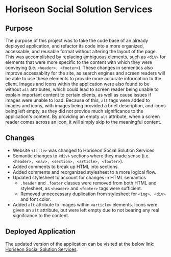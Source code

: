 # Horiseon Social Solution Services
## Purpose
The purpose of this project was to take the code base of an already deployed application, and refactor its code into a more organized, accessable, and reusable format without altering the layout of the page. This was accomplished by replacing ambiguous elements, such as `<div>` for elements that were more specific to the content with which they were conveying (i.e. `<header>, <footer>`). These changes in sementics also improve accessablity for the site, as search engines and screen readers will be able to use these elements to provide more accurate information to the client. Images and icons within the application were also found to be without `alt` attributes, which could lead to screen reader being unable to explain important content to certain clients, as well as cause issues if images were unable to load. Because of this, `alt` tags were added to images and icons, with images being provided a brief description, and icons being left empty, as they did not provide much significance to the application's content. By providing an empty `alt` attribute, when a screen reader comes across an icon, it will simply skip to the meaningful content. 

## Changes
- Website `<title>` was changed to Horiseon Social Solution Services
- Semantic changes to `<div>` sections where they made sense (i.e. `<header>, <nav>, <section>, <article>, <footer>`).
- Added comments to break up HTML into sections.
- Added comments and reorganized stylesheet to a more logical flow.
- Updated stylesheet to account for changes in HTML semantics
  - `.header` and `.footer` classes were removed from both HTML and stylesheet, as `<header>` and `<footer>` tags were sufficient.
  - Removed unneccessary duplication from stylesheet for `<img>, <div>` and font color.
- Added `alt` attribute to images within `<article>` elements. Icons were given an `alt` attribute, but were left empty due to not bearing any real signifcance to the content.

## Deployed Application
The updated version of the application can be visited at the below link:
[Horiseon Social Solution Services](https://cmskorcz.github.io/horiseon-social-solution-services/).